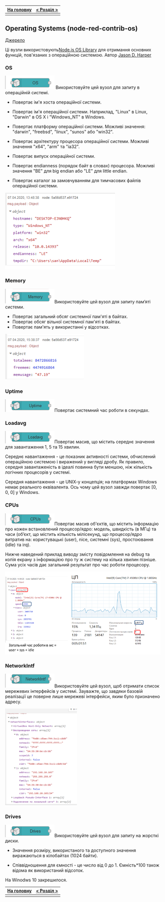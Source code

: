 | [На головну](../) | [ < Розділ > ](README.md) |
| ----------------- | ------------------------- |
|                   |                           |

## Operating Systems (node-red-contrib-os)                   

[Джерело](https://flows.nodered.org/node/node-red-contrib-os)

Ці вузли використовують[Node.js OS Library](https://nodejs.org/api/os.html) для отримання основних функцій, пов'язаних з операційною системою. Автор [Jason D. Harper](https://github.com/jayharper)

### OS

![](media/os.png) Використовуйте цей вузол для запиту в операційній системі.

- Повертає ім'я хоста операційної системи.

- Повертає ім'я операційної системи. Наприклад, "Linux" в Linux, "Darwin" в OS X і "Windows_NT" в Windows.

- Повертає платформу операційної системи. Можливі значення: "darwin", "freebsd", "linux", "sunos" або "win32".

- Повертає архітектуру процесора операційної системи. Можливі значення "x64", "arm" та "ia32".

- Повертає випуск операційної системи.

- Повертає endianness (порядок байт в словах) процесора. Можливі значення "BE" для  big endian або "LE" для little endian.

- Повертає каталог за замовчуванням для тимчасових файлів операційної системи.

![](media/1.png)

### Memory

![](media/memory.png)Використовуйте цей вузол для запиту пам’яті системи.

- Повертає загальний обсяг системної пам'яті в байтах.
- Повертає обсяг вільної системної пам'яті в байтах.
- Повертає пам'ять у використанні у відсотках.

![](media/3.png)

### Uptime 

![](media/uptime.png)Повертає системний час роботи в секундах. 



### Loadavg

![](media/loadavg.png)Повертає масив, що містить середнє значення для завантаження 1, 5 та 15 хвилин.

Середнє навантаження - це показник активності системи, обчислений операційною системою і виражений у вигляді дробу. Як правило, середня завантаженість в ідеалі повинна бути меншою, ніж кількість логічних процесорів у системі.

Середня навантаження - це UNIX-y концепція; на платформах Windows немає реального еквівалента. Ось чому цей вузол завжди повертає [0, 0, 0] у Windows.

### CPUs

![](media/cpus.png)Повертає масив об'єктів, що містить інформацію про кожен встановлений процесор/ядро: модель, швидкість (в МГц) та часи (об’єкт, що містить кількість мілісекунд, що процесор/ядро витратив на: користувацькі (user), nice, системні (sys), простоювання (idle) та irq).

Нижче наведений приклад виводу змісту повідомлення на debug та копія екрану з інформацією про ту ж систему на кілька хвилин пізніше. Сума усіх часів дає загальний результат про час роботи процесору.

![](media/2.png)

### NetworkIntf

![](media/networkintf.png)Використовуйте цей вузол, щоб отримати список мережевих інтерфейсів у системі. Зауважте, що завдяки базовій реалізації це поверне лише мережеві інтерфейси, яким було призначено адресу.

![](media/4.png)

### Drives

![](media/drives.png)Використовуйте цей вузол для запиту на жорсткі диски.

- Значення розміру, використаного та доступного значення виражаються в кілобайтах (1024 байти).

- Співвідношення для ємності - це число від 0 до 1. Ємність*100 також відома як використаний відсоток.


На Winodws 10 закрешилося.

| [На головну](../) | [ < Розділ > ](README.md) |
| ----------------- | ------------------------- |
|                   |                           |